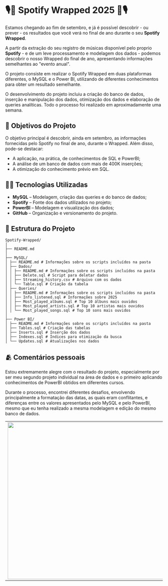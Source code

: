 # 🎙️🎵 Spotify Wrapped 2025 🎵🎙️ 

Estamos chegando ao fim de setembro, e já é possível descobrir - ou prever - os resultados que você verá no final de ano durante o seu **Spotify Wrapped**.

A partir da extração do seu registro de músicas disponível pelo proprio **Spotify** - e de um leve processamento e modelagem dos dados - podemos descobrir o nosso Wrapped do final de ano, apresentando informações semelhantes ao "evento anual".

O projeto consiste em realizar o Spotify Wrapped em duas plataformas diferentes, o MySQL e o Power BI, utilizando de diferentes conhecimentos para obter um resultado semelhante.

O desenvolvimento do projeto incluiu a criação do banco de dados, inserção e manipulação dos dados, otimização dos dados e elaboração de queries analíticas. Todo o processo foi realizado em aproximadamente uma semana.

## 🎯 Objetivos do Projeto

O objetivo principal é descobrir, ainda em setembro, as informações fornecidas pelo Spotify no final de ano, durante o Wrapped. Além disso, pode-se destacar:
- A aplicação, na prática, de conhecimentos de SQL e PowerBI;
- A análise de um banco de dados com mais de 400K inserções;
- A otimização do conhecimento prévio em SQL.

## 👨‍💻 Tecnologias Utilizadas

- **MySQL** – Modelagem, criação das queries e do banco de dados;
- **Spotify** – Fonte dos dados utilizados no projeto;
- **PowerBI** – Modelagem e visualização dos dados;
- **GitHub** – Organização e versionamento do projeto.

## 💼 Estrutura do Projeto


```
Spotify-Wrapped/
│
├── README.md
│
├── MySQL/
│ ├── README.md # Informações sobre os scripts incluídos na pasta
│ ├── Dados/
│ │ ├── README.md # Informações sobre os scripts incluídos na pasta
│ │ ├── Delete.sql # Script para deletar dados 
│ │ ├── Streaming_history.csv # Arquivo com os dados
│ │ └── Table.sql # Criação da tabela
│ ├── Queries/
│ │ ├── README.md # Informações sobre os scripts incluídos na pasta
│ │ ├── Info_listened.sql # Informações sobre 2025
│ │ ├── Most_played_albums.sql # Top 10 álbuns mais ouvidos
│ │ ├── Most_played_artists.sql # Top 10 artistas mais ouvidos   
│ │ └── Most_played_songs.sql # Top 10 sons mais ouvidos    
│
├── Power BI/
│ ├── README.md # Informações sobre os scripts incluídos na pasta
│ ├── Tables.sql # Criação das tabelas
│ ├── Inserts.sql # Inserção dos dados
│ ├── Indexes.sql # Índices para otimização da busca
│ └── Updates.sql # Atualizações nos dados

```

## 🫂 Comentários pessoais
Estou extremamente alegre com o resultado do projeto, especialmente por ser meu segundo projeto individual na área de dados e o primeiro aplicando conhecimentos de PowerBI obtidos em diferentes cursos.

Durante o processo, encontrei diferentes desafios, envolvendo principalmente a formatação das datas, as quais eram conflitantes, e diferenças entre os valores apresentados pelo MySQL e pelo PowerBI, mesmo que eu tenha realizado a mesma modelagem e edição do mesmo banco de dados.

<div align="center">
<table>
  <tr>
    <td align="left">
        <img src="https://media0.giphy.com/media/v1.Y2lkPTc5MGI3NjExbXN0aW1zNGtia3o3d3hoMDEzazkzYXU5cTExbDVza2lobnNwdndjZCZlcD12MV9pbnRlcm5hbF9naWZfYnlfaWQmY3Q9Zw/qvx8tHCGkTD7Ib2SeQ/giphy.gif" width="500">
    </td>
    <td align="right">
        <img src="https://media0.giphy.com/media/v1.Y2lkPTc5MGI3NjExcngzcTUwYTloZmxjZWJvdTJzbXlqaGIwbXVrZzN5bWx0ZDVyZWFnOSZlcD12MV9pbnRlcm5hbF9naWZfYnlfaWQmY3Q9Zw/12XxYnYLMEn6yA/giphy.gif" width="400">
    </td>
  </tr>
</table>
</div>
